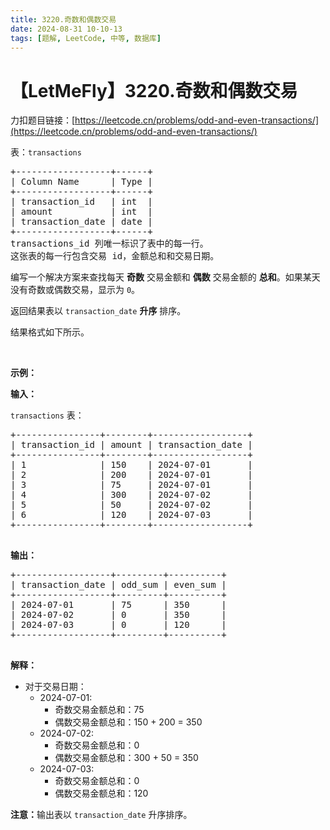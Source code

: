 ```yaml
---
title: 3220.奇数和偶数交易
date: 2024-08-31 10-10-13
tags: [题解, LeetCode, 中等, 数据库]
---
```


# 【LetMeFly】3220.奇数和偶数交易

力扣题目链接：[https://leetcode.cn/problems/odd-and-even-transactions/](https://leetcode.cn/problems/odd-and-even-transactions/)

<p>表：<code>transactions</code></p>

<pre>
+------------------+------+
| Column Name      | Type | 
+------------------+------+
| transaction_id   | int  |
| amount           | int  |
| transaction_date | date |
+------------------+------+
transactions_id 列唯一标识了表中的每一行。
这张表的每一行包含交易 id，金额总和和交易日期。
</pre>

<p>编写一个解决方案来查找每天 <strong>奇数</strong> 交易金额和 <strong>偶数</strong> 交易金额的 <strong>总和</strong>。如果某天没有奇数或偶数交易，显示为&nbsp;<code>0</code>。</p>

<p>返回结果表以&nbsp;<code>transaction_date</code> <strong>升序</strong>&nbsp;排序。</p>

<p>结果格式如下所示。</p>

<p>&nbsp;</p>

<p><strong class="example">示例：</strong></p>

<div class="example-block">
<p><b>输入：</b></p>

<p><code>transactions</code> 表：</p>

<pre class="example-io">
+----------------+--------+------------------+
| transaction_id | amount | transaction_date |
+----------------+--------+------------------+
| 1              | 150    | 2024-07-01       |
| 2              | 200    | 2024-07-01       |
| 3              | 75     | 2024-07-01       |
| 4              | 300    | 2024-07-02       |
| 5              | 50     | 2024-07-02       |
| 6              | 120    | 2024-07-03       |
+----------------+--------+------------------+
  </pre>

<p><strong>输出：</strong></p>

<pre class="example-io">
+------------------+---------+----------+
| transaction_date | odd_sum | even_sum |
+------------------+---------+----------+
| 2024-07-01       | 75      | 350      |
| 2024-07-02       | 0       | 350      |
| 2024-07-03       | 0       | 120      |
+------------------+---------+----------+
  </pre>

<p><strong>解释：</strong></p>

<ul>
	<li>对于交易日期：
	<ul>
		<li>2024-07-01:
		<ul>
			<li>奇数交易金额总和：75</li>
			<li>偶数交易金额总和：150 + 200 = 350</li>
		</ul>
		</li>
		<li>2024-07-02:
		<ul>
			<li>奇数交易金额总和：0</li>
			<li>偶数交易金额总和：300 + 50 = 350</li>
		</ul>
		</li>
		<li>2024-07-03:
		<ul>
			<li>奇数交易金额总和：0</li>
			<li>偶数交易金额总和：120</li>
		</ul>
		</li>
	</ul>
	</li>
</ul>

<p><b>注意：</b>输出表以&nbsp;<code>transaction_date</code>&nbsp;升序排序。</p>
</div>


    